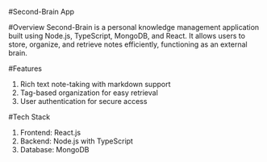 #Second-Brain App

#Overview
Second-Brain is a personal knowledge management application built using Node.js, TypeScript, MongoDB, and React. It allows users to store, organize, and retrieve notes efficiently, functioning as an external brain.

#Features
1. Rich text note-taking with markdown support
2. Tag-based organization for easy retrieval
3. User authentication for secure access


#Tech Stack
1. Frontend: React.js
2. Backend: Node.js with TypeScript
3. Database: MongoDB
